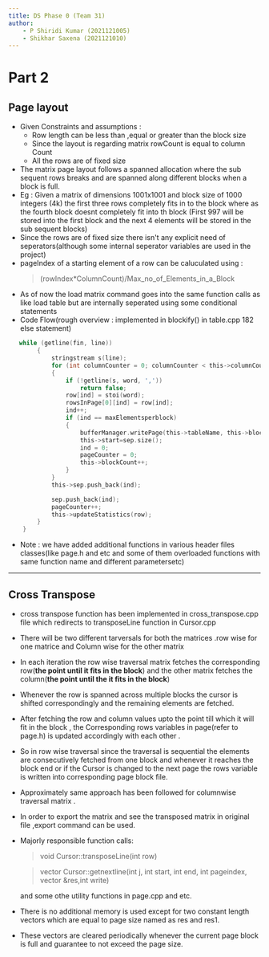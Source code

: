 ```yaml
---
title: DS Phase 0 (Team 31)
author:
    - P Shiridi Kumar (2021121005)
    - Shikhar Saxena (2021121010)
---
```


# Part 2

## **Page layout**

- Given Constraints and assumptions : 
    -   Row length can be less than ,equal or greater than the block size
    - Since the layout is regarding matrix rowCount is equal to column Count
    - All the rows are of fixed size
- The matrix page layout follows a spanned allocation where the sub sequent rows breaks and are spanned along different blocks when a block is full.
- Eg : Given a matrix of dimensions 1001x1001 and block size of 1000 integers (4k) the first three rows completely fits in to the block where as the fourth block doesnt completely fit into th block (First 997 will be stored into the first block and the next 4 elements will be stored in the sub sequent blocks)
- Since the rows are of fixed size there isn't  any explicit need of seperators(although some internal seperator variables are used in the project)
- pageIndex of a starting element of a row can be caluculated using :
    >  (rowIndex*ColumnCount)/Max_no_of_Elements_in_a_Block
- As of now the load matrix command goes into the same function calls as like load table but are internally seperated using some conditional statements
- Code Flow(rough overview : implemented in blockify() in table.cpp 182 else statement) 

```c
   while (getline(fin, line))
        {
            stringstream s(line);
            for (int columnCounter = 0; columnCounter < this->columnCount; columnCounter++)
            {
                if (!getline(s, word, ','))
                    return false;
                row[ind] = stoi(word);
                rowsInPage[0][ind] = row[ind];
                ind++;
                if (ind == maxElementsperblock)
                {
                    bufferManager.writePage(this->tableName, this->blockCount, rowsInPage, pageCounter,sep,this->start);
                    this->start=sep.size();
                    ind = 0;
                    pageCounter = 0;
                    this->blockCount++;
                }
            }
            this->sep.push_back(ind);

            sep.push_back(ind);
            pageCounter++;
            this->updateStatistics(row);
        }
    }
```

- Note : we have added additional functions in various header files classes(like page.h and etc and some of them overloaded functions with same function name and different parametersetc)

***

## **Cross Transpose**

- cross transpose function has been implemented in cross_transpose.cpp file which redirects to transposeLine function in Cursor.cpp
- There will be two different tarversals for both the matrices .row wise for one matrice and Column wise for the other matrix
- In each iteration the row wise traversal matrix fetches the corresponding row(**the point until it fits in the block**) and the other matrix fetches the column(**the point until the it fits in the block**)
- Whenever the row is spanned across multiple blocks the cursor is shifted correspondingly and the remaining elements are fetched.
- After fetching the row and column values upto the point till which it will fit in the block , the Corresponding rows variables in page(refer to page.h) is updated accordingly with each other .
- So in row wise traversal since the traversal is sequential the elements are consecutively fetched from one block and whenever it reaches the block end or if the Cursor is changed to the next page the rows variable is written into corresponding page block file.
- Approximately same approach has been followed for columnwise traversal matrix .
- In order to export the matrix and see the transposed matrix in original file ,export command can be used.
- Majorly responsible function calls:
     >void Cursor::transposeLine(int row)

     >vector<int> Cursor::getnextline(int j, int start, int end, int pageindex, vector<int> &res,int write)

     and some othe utility functions in page.cpp and etc.
- There is no additional memory is used except for two constant length vectors which are equal to page size named as res and res1.
- These vectors are cleared periodically whenever the current page block is full and guarantee to not exceed the page size.

